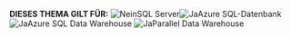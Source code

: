 <Token>**DIESES THEMA GILT FÜR:** ![Nein](media/no.png)SQL Server![Ja](media/yes.png)Azure SQL-Datenbank![Ja](media/yes.png)Azure SQL Data Warehouse ![Ja](media/yes.png)Parallel Data Warehouse </Token>
